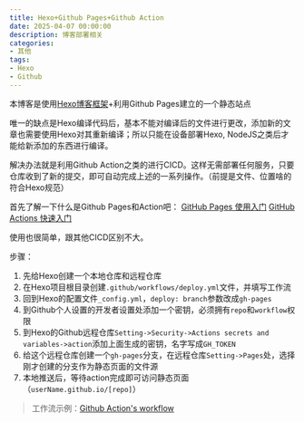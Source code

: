 ```yaml
---
title: Hexo+Github Pages+Github Action
date: 2025-04-07 00:00:00
description: 博客部署相关
categories: 
- 其他
tags:
- Hexo
- Github
---
```


本博客是使用[Hexo博客框架](https://hexo.io/zh-cn/)+利用Github Pages建立的一个静态站点

唯一的缺点是Hexo编译代码后，基本不能对编译后的文件进行更改，添加新的文章也需要使用Hexo对其重新编译；所以只能在设备部署Hexo, NodeJS之类后才能给新添加的东西进行编译。

解决办法就是利用Github Action之类的进行CICD。这样无需部署任何服务，只要仓库收到了新的提交，即可自动完成上述的一系列操作。（前提是文件、位置啥的符合Hexo规范）

首先了解一下什么是Github Pages和Action吧：
[GitHub Pages 使用入门](https://docs.github.com/zh/pages/getting-started-with-github-pages)
[GitHub Actions 快速入门](https://docs.github.com/zh/actions/writing-workflows/quickstart)

使用也很简单，跟其他CICD区别不大。

步骤：
1. 先给Hexo创建一个本地仓库和远程仓库
2. 在Hexo项目根目录创建`.github/workflows/deploy.yml`文件，并填写工作流
3. 回到Hexo的配置文件`_config.yml`，`deploy: branch`参数改成`gh-pages`
4. 到Github个人设置的开发者设置处添加一个密钥，必须拥有`repo`和`workflow`权限
5. 到Hexo的Github远程仓库`Setting->Security->Actions secrets and variables->action`添加上面生成的密钥，名字写成`GH_TOKEN`
6. 给这个远程仓库创建一个`gh-pages`分支，在远程仓库`Setting->Pages`处，选择刚才创建的分支作为静态页面的文件源
7. 本地推送后，等待action完成即可访问静态页面（`userName.github.io/[repo]`）

>工作流示例：[Github Action's workflow](https://github.com/ECAMT35/ecamt35.github.io/blob/master/.github/workflows/deploy.yml)


